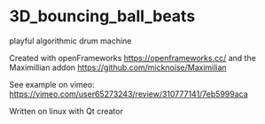 # 3D_bouncing_ball_beats
playful algorithmic drum machine

Created with openFrameworks https://openframeworks.cc/
and the Maximillian addon https://github.com/micknoise/Maximilian

See example on vimeo: https://vimeo.com/user65273243/review/310777141/7eb5999aca

Written on linux with Qt creator
